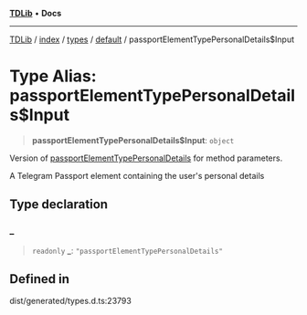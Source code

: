 [**TDLib**](../../../../../../README.md) • **Docs**

***

[TDLib](../../../../../../modules.md) / [index](../../../../../README.md) / [types](../../../README.md) / [default](../README.md) / passportElementTypePersonalDetails$Input

# Type Alias: passportElementTypePersonalDetails$Input

> **passportElementTypePersonalDetails$Input**: `object`

Version of [passportElementTypePersonalDetails](passportElementTypePersonalDetails.md) for method parameters.

A Telegram Passport element containing the user's personal details

## Type declaration

### \_

> `readonly` **\_**: `"passportElementTypePersonalDetails"`

## Defined in

dist/generated/types.d.ts:23793

